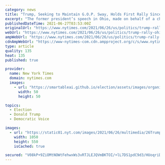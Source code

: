 ```yaml
---
category: news
title: "Trump, Seeking to Maintain G.O.P. Sway, Holds First Rally Since Jan. 6"
excerpt: "The former president’s speech in Ohio, made on behalf of a challenger to a Republican congressman who voted to impeach Mr. Trump, reflected both his power over the party and his diminished status."
publishedDateTime: 2021-06-27T03:53:00Z
originalUrl: "https://www.nytimes.com/2021/06/26/us/politics/trump-rally-ohio.html"
webUrl: "https://www.nytimes.com/2021/06/26/us/politics/trump-rally-ohio.html"
ampWebUrl: "https://www.nytimes.com/2021/06/26/us/politics/trump-rally-ohio.amp.html"
cdnAmpWebUrl: "https://www-nytimes-com.cdn.ampproject.org/c/s/www.nytimes.com/2021/06/26/us/politics/trump-rally-ohio.amp.html"
type: article
quality: 135
heat: 135
published: true

provider:
  name: New York Times
  domain: nytimes.com
  images:
    - url: "https://smartableai.github.io/election/assets/images/organizations/nytimes.com-50x50.jpg"
      width: 50
      height: 50

topics:
  - Election
  - Donald Trump
  - Democratic Voice

images:
  - url: "https://static01.nyt.com/images/2021/06/26/multimedia/26Trump-rally-01/26Trump-rally-01-facebookJumbo-v2.jpg"
    width: 1050
    height: 550
    isCached: true

secured: "V08kP+9ZiOMtNOWtFehwxWs3vRTJLEJQVmBKTOI/+lL7DS1pdC9d3/HUoqriDbuqu6OhpKnCZ2xG5hh8uCXCvAR9kyqrsTJMkVpfA7T26+m/M160brcxV1S8PKwxHWp3g8ENkwuEL8Tfizn3a7wCKWXlR0vMYGl5+z3QQGqaPLdohE/wsFobILq6OpD38okZzW9vR8djxIin9B4jutde1EryC3ZBR0R/sva3uio5cbRFJCDRF02msQE6/0SXhYc6xAuUQwImuArOF3DYAuao+eIOOJUo6NMaTjvhj2eMC5nApTfOBQQX65DgclPeLmqxNjeZaqYixkZBj7EFhCIo8bUto1iWvFYIB2BXMiIjpIw=;moNPQR7ISiSwa/jvUAm1+Q=="
---
```


